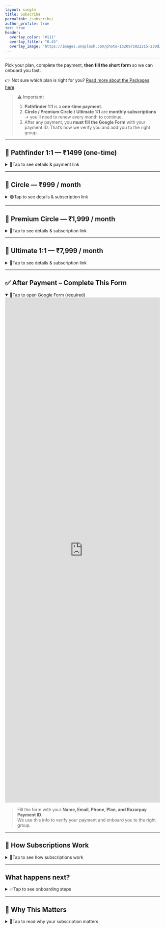 ```yaml
---
layout: single
title: Subscribe
permalink: /subscribe/
author_profile: true
toc: true
header:
  overlay_color: "#111"
  overlay_filter: "0.45"
  overlay_image: "https://images.unsplash.com/photo-1520975922215-230d3bc05d8d?q=80&w=1600&auto=format&fit=crop"
---
```

---

Pick your plan, complete the payment, **then fill the short form** so we can onboard you fast.  

👉 Not sure which plan is right for you? [Read more about the Packages here](/packages/).  

> ⚠️ Important:  
> 1. **Pathfinder 1:1** is a **one-time payment**.  
> 2. **Circle / Premium Circle / Ultimate 1:1** are **monthly subscriptions** → you’ll need to renew every month to continue.  
> 3. After any payment, you **must fill the Google Form** with your payment ID. That’s how we verify you and add you to the right group.  

---

## 🔹 Pathfinder 1:1 — ₹1499 (one-time)
<details class="acc" markdown="1">
  <summary><span class="acc__icon">🧭</span><span>Tap to see details & payment link</span></summary>

Get clarity on your **Short / Mid / Long-term goals** with **2× 20-min 1:1 sessions (spanning a month)**.  
- Call 1: Define your goals and create roadmap  
- Call 2 (after ~15 days): Review & refine  
- Passive support via text in between  

👉 **Pay here:**  
<a class="btn btn--primary" href="https://rzp.io/rzp/H8ULCTB0" target="_blank" rel="noopener">Pay ₹1499</a>  

</details>

---

## 🔹 Circle — ₹999 / month
<details class="acc" markdown="1">
  <summary><span class="acc__icon">🟢</span><span>Tap to see details & subscription link</span></summary>

Community + accountability.  
- Added to your **bucket group(s)** (School, College, Grad, Job Seeker, Professional)  
- **2 small weekly actions** everyone works on  
- **Monthly group call** for your bucket  

👉 **Subscribe here (monthly):**  
<a class="btn btn--primary" href="https://rzp.io/rzp/HCdZOvPH" target="_blank" rel="noopener">Circle ₹999 / month</a>  

</details>

---

## 🔹 Premium Circle — ₹1,999 / month
<details class="acc" markdown="1">
  <summary><span class="acc__icon">💬</span><span>Tap to see details & subscription link</span></summary>

Circle **+ extra personal touch**.  
- Everything in Circle  
- **2× one-on-one (20 min) sessions per month**  

👉 **Subscribe here (monthly):**  
<a class="btn btn--primary" href="https://rzp.io/rzp/dnawzuX" target="_blank" rel="noopener">Premium Circle ₹1,999 / month</a>  

</details>

---

## 🔹 Ultimate 1:1 — ₹7,999 / month
<details class="acc" markdown="1">
  <summary><span class="acc__icon">🚀</span><span>Tap to see details & subscription link</span></summary>

Highest level of accountability.  
- Everything in Circle + Premium Circle  
- **Weekly 1:1 (30 min) session** with me  

👉 **Subscribe here (monthly):**  
<a class="btn btn--primary" href="https://rzp.io/rzp/e1FpmFxI" target="_blank" rel="noopener">Ultimate 1:1 ₹7,999 / month</a>  

</details>

---

## ✅ After Payment – Complete This Form
<details class="acc" open markdown="1">
  <summary><span class="acc__icon">📝</span><span>Tap to open Google Form (required)</span></summary>

<iframe src="https://docs.google.com/forms/d/e/1FAIpQLSfV7O0ZIWVoQB6JjWYRgkGmebP0NX7KYAaFY_5YE2gAZF62ng/viewform?embedded=true"
        width="100%" height="1638" frameborder="0" marginheight="0" marginwidth="0">
  Loading…
</iframe>

> Fill the form with your **Name, Email, Phone, Plan, and Razorpay Payment ID**.  
> We use this info to verify your payment and onboard you to the right group.  

</details>

---

## 🔄 How Subscriptions Work
<details class="acc" markdown="1">
  <summary><span class="acc__icon">🔄</span><span>Tap to see how subscriptions work</span></summary>

- **Circle / Premium Circle / Ultimate 1:1** are monthly memberships.  
- At the start of every month, make your payment through the link above.  
- After each payment, fill the form again with the new Payment ID so we can verify and extend your membership.  
- If you miss a payment, don’t worry — you’ll simply get a **reminder to renew** so you can continue your journey without interruption.  

</details>

---

## What happens next?
<details class="acc" markdown="1">
  <summary><span class="acc__icon">✅</span><span>Tap to see onboarding steps</span></summary>

1. We verify your payment + form.  
2. You’ll receive:  
   - WhatsApp Community link for your bucket(s)    
   - Call scheduling link (based on your plan)  
3. You start with **two small actions this week**.  

</details>

---

## 🌟 Why This Matters
<details class="acc" markdown="1">
  <summary><span class="acc__icon">💖</span><span>Tap to read why your subscription matters</span></summary>

By subscribing, you’re not only investing in yourself —  
you’re also helping others.  
**30% of everything I receive goes to people in need.**  
Path2Destiny runs with good vibes, gratitude, and giving back. 🙏  

</details>

